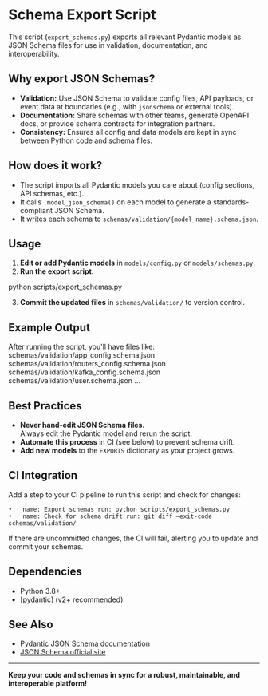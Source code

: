 # Schema Export Script

This script (`export_schemas.py`) exports all relevant Pydantic models as JSON Schema files for use in validation, documentation, and interoperability.

## Why export JSON Schemas?

- **Validation:** Use JSON Schema to validate config files, API payloads, or event data at boundaries (e.g., with `jsonschema` or external tools).
- **Documentation:** Share schemas with other teams, generate OpenAPI docs, or provide schema contracts for integration partners.
- **Consistency:** Ensures all config and data models are kept in sync between Python code and schema files.

## How does it work?

- The script imports all Pydantic models you care about (config sections, API schemas, etc.).
- It calls `.model_json_schema()` on each model to generate a standards-compliant JSON Schema.
- It writes each schema to `schemas/validation/{model_name}.schema.json`.

## Usage

1. **Edit or add Pydantic models** in `models/config.py` or `models/schemas.py`.
2. **Run the export script:**

python scripts/export_schemas.py

3. **Commit the updated files** in `schemas/validation/` to version control.

## Example Output

After running the script, you'll have files like:
schemas/validation/app_config.schema.json
schemas/validation/routers_config.schema.json
schemas/validation/kafka_config.schema.json
schemas/validation/user.schema.json
…


## Best Practices

- **Never hand-edit JSON Schema files.**  
  Always edit the Pydantic model and rerun the script.
- **Automate this process** in CI (see below) to prevent schema drift.
- **Add new models** to the `EXPORTS` dictionary as your project grows.

## CI Integration

Add a step to your CI pipeline to run this script and check for changes:

	•	name: Export schemas run: python scripts/export_schemas.py
	•	name: Check for schema drift run: git diff –exit-code schemas/validation/

If there are uncommitted changes, the CI will fail, alerting you to update and commit your schemas.

## Dependencies

- Python 3.8+
- [pydantic] (v2+ recommended)

## See Also

- [Pydantic JSON Schema documentation](https://docs.pydantic.dev/latest/concepts/json_schema/)
- [JSON Schema official site](https://json-schema.org/)

---

**Keep your code and schemas in sync for a robust, maintainable, and interoperable platform!**
